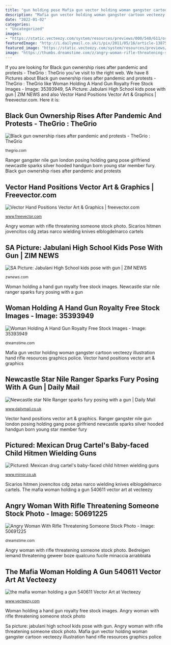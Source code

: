 ```yaml
---
title: "gun holding pose Mafia gun vector holding woman gangster cartoon vecteezy illustration hand rifle resources graphics police"
description: "Mafia gun vector holding woman gangster cartoon vecteezy illustration hand rifle resources graphics police"
date: "2022-01-02"
categories:
- "Uncategorized"
images:
- "https://static.vecteezy.com/system/resources/previews/000/540/611/original/vector-the-mafia-woman-holding-a-gun.jpg"
featuredImage: "http://i.dailymail.co.uk/i/pix/2011/05/16/article-1387530-0C175D5400000578-367_634x850.jpg"
featured_image: "https://static.vecteezy.com/system/resources/previews/000/540/611/original/vector-the-mafia-woman-holding-a-gun.jpg"
image: "https://thumbs.dreamstime.com/z/angry-woman-rifle-threatening-someone-isolated-white-background-50691225.jpg"
---
```


If you are looking for Black gun ownership rises after pandemic and protests - TheGrio : TheGrio you've visit to the right web. We have 8 Pictures about Black gun ownership rises after pandemic and protests - TheGrio : TheGrio like Woman Holding A Hand Gun Royalty Free Stock Images - Image: 35393949, SA Picture: Jabulani High School kids pose with gun | ZIM NEWS and also Vector Hand Positions Vector Art &amp; Graphics | freevector.com. Here it is:

## Black Gun Ownership Rises After Pandemic And Protests - TheGrio : TheGrio

![Black gun ownership rises after pandemic and protests - TheGrio : TheGrio](https://thegrio.com/wp-content/uploads/2020/07/1227776436.jpg "Sa picture: jabulani high school kids pose with gun")

<small>thegrio.com</small>

Ranger gangster nile gun london posing holding gang pose girlfriend newcastle sparks silver hooded handgun born young star member fury. Black gun ownership rises after pandemic and protests

## Vector Hand Positions Vector Art &amp; Graphics | Freevector.com

![Vector Hand Positions Vector Art &amp; Graphics | freevector.com](https://www.freevector.com/uploads/vector/preview/11898/FreeVector-Vector-Hand-Positions.jpg "Ranger gangster nile gun london posing holding gang pose girlfriend newcastle sparks silver hooded handgun born young star member fury")

<small>www.freevector.com</small>

Angry woman with rifle threatening someone stock photo. Sicarios hitmen jovencitos cdg zetas narco wielding knives elblogdelnarco cartels

## SA Picture: Jabulani High School Kids Pose With Gun | ZIM NEWS

![SA Picture: Jabulani High School kids pose with gun | ZIM NEWS](https://i0.wp.com/zwnews.com/wp-content/uploads/2019/10/gun-selfie.jpg?fit=618%2C563&amp;ssl=1 "Pictured: mexican drug cartel&#039;s baby-faced child hitmen wielding guns")

<small>zwnews.com</small>

Woman holding a hand gun royalty free stock images. Newcastle star nile ranger sparks fury posing with a gun

## Woman Holding A Hand Gun Royalty Free Stock Images - Image: 35393949

![Woman Holding A Hand Gun Royalty Free Stock Images - Image: 35393949](https://thumbs.dreamstime.com/z/woman-holding-hand-gun-portrait-business-suit-agent-pose-grey-background-35393949.jpg "The mafia woman holding a gun 540611 vector art at vecteezy")

<small>dreamstime.com</small>

Mafia gun vector holding woman gangster cartoon vecteezy illustration hand rifle resources graphics police. Vector hand positions vector art &amp; graphics

## Newcastle Star Nile Ranger Sparks Fury Posing With A Gun | Daily Mail

![Newcastle star Nile Ranger sparks fury posing with a gun | Daily Mail](http://i.dailymail.co.uk/i/pix/2011/05/16/article-1387530-0C175D5400000578-367_634x850.jpg "Houdt handkanon zaken")

<small>www.dailymail.co.uk</small>

Vector hand positions vector art &amp; graphics. Ranger gangster nile gun london posing holding gang pose girlfriend newcastle sparks silver hooded handgun born young star member fury

## Pictured: Mexican Drug Cartel&#039;s Baby-faced Child Hitmen Wielding Guns

![Pictured: Mexican drug cartel&#039;s baby-faced child hitmen wielding guns](https://i2-prod.mirror.co.uk/incoming/article6214155.ece/ALTERNATES/s615b/narco.jpg "Sa picture: jabulani high school kids pose with gun")

<small>www.mirror.co.uk</small>

Sicarios hitmen jovencitos cdg zetas narco wielding knives elblogdelnarco cartels. The mafia woman holding a gun 540611 vector art at vecteezy

## Angry Woman With Rifle Threatening Someone Stock Photo - Image: 50691225

![Angry Woman With Rifle Threatening Someone Stock Photo - Image: 50691225](https://thumbs.dreamstime.com/z/angry-woman-rifle-threatening-someone-isolated-white-background-50691225.jpg "Newcastle star nile ranger sparks fury posing with a gun")

<small>dreamstime.com</small>

Angry woman with rifle threatening someone stock photo. Bedreigen iemand threatening geweer boze qualcuno fucile minaccia arrabbiata

## The Mafia Woman Holding A Gun 540611 Vector Art At Vecteezy

![the mafia woman holding a gun 540611 Vector Art at Vecteezy](https://static.vecteezy.com/system/resources/previews/000/540/611/original/vector-the-mafia-woman-holding-a-gun.jpg "Newcastle star nile ranger sparks fury posing with a gun")

<small>www.vecteezy.com</small>

Woman holding a hand gun royalty free stock images. Angry woman with rifle threatening someone stock photo

Sa picture: jabulani high school kids pose with gun. Angry woman with rifle threatening someone stock photo. Mafia gun vector holding woman gangster cartoon vecteezy illustration hand rifle resources graphics police
